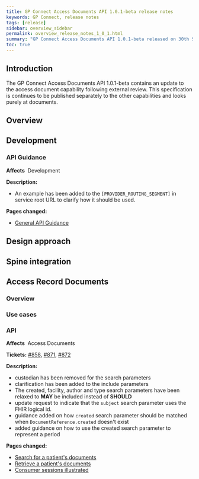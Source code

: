 ```yaml
---
title: GP Connect Access Documents API 1.0.1-beta release notes
keywords: GP Connect, release notes
tags: [release]
sidebar: overview_sidebar
permalink: overview_release_notes_1_0_1.html
summary: "GP Connect Access Documents API 1.0.1-beta released on 30th September 2019"
toc: true
---
```


## Introduction ##

The GP Connect Access Documents API 1.0.1-beta contains an update to the access document capability following external review. This specification is continues to be published separately to the other capabilities and looks purely at documents.

## Overview ##



## Development ##

### API Guidance ###

**Affects**&nbsp; Development

**Description:**

- An example has been added to the `[PROVIDER_ROUTING_SEGMENT]` in service root URL to clarify how it should be used.

**Pages changed:**

- [General API Guidance](development_general_api_guidance.html#service-root-url-versioning)


## Design approach ##



## Spine integration ##



## Access Record Documents ##

### Overview ###

### Use cases ###


### API ###

**Affects**&nbsp; Access Documents

**Tickets:** [#858](https://github.com/nhsconnect/gpconnect/issues/858), [#871](https://github.com/nhsconnect/gpconnect/issues/871), [#872](https://github.com/nhsconnect/gpconnect/issues/872)

**Description:**

- custodian has been removed for the search parameters
- clarification has been added to the include parameters
- The created, facility, author and type search parameters have been relaxed to **MAY** be included instead of **SHOULD**
- update request to indicate that the `subject` search parameter uses the FHIR logical id.
- guidance added on how `created` search parameter should be matched when `DocumentReference.created` doesn't exist
- added guidance on how to use the created search parameter to represent a period

**Pages changed:**

- [Search for a patient's documents](accessrecord_documents_development_search_patient_documents.html)
- [Retrieve a patient's documents](accessrecord_documents_development_retrieve_patient_documents.html)
- [Consumer sessions illustrated](accessrecord_documents_development_api_session.html)

